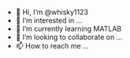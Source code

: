- 👋 Hi, I’m @whisky1123
- 👀 I’m interested in ...
- 🌱 I’m currently learning MATLAB
- 💞️ I’m looking to collaborate on ...
- 📫 How to reach me ...

<!---
whisky1123/whisky1123 is a ✨ special ✨ repository because its `README.md` (this file) appears on your GitHub profile.
You can click the Preview link to take a look at your changes.
--->
